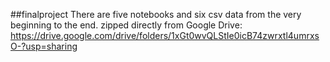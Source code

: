 ##finalproject
There are five notebooks and six csv data from the very beginning to the end. zipped directly from Google Drive: https://drive.google.com/drive/folders/1xGt0wvQLStIe0icB74zwrxtl4umrxsO-?usp=sharing
